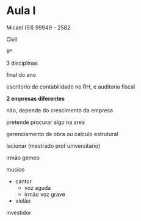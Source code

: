 # Aula I

Micael (51) 99949 - 2582

Civil

9º

3 disciplinas

final do ano

escritorio de contabilidade no RH, e auditoria fiscal

**2 empresas diferentes**

não, depende do crescimento da empresa

pretende procurar algo na area

gerenciamento de obra ou calculo estrutural

lecionar (mestrado prof universitario)

irmão gemeo

musico

- cantor
  - voz aguda
  - irmão voz grave
- violão

investidor

